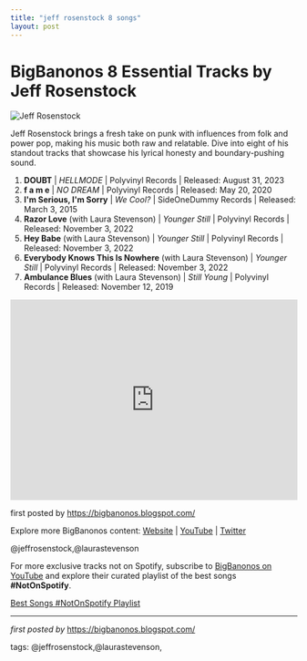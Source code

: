 ```yaml
---
title: "jeff rosenstock 8 songs"
layout: post
---
```

<h1>BigBanonos 8 Essential Tracks by Jeff Rosenstock</h1>
<img src="https://consequence.net/wp-content/uploads/2024/04/jeff-rosenstock-01.jpg" alt="Jeff Rosenstock"> <p>Jeff Rosenstock brings a fresh take on punk with influences from folk and power pop, making his music both raw and relatable. Dive into eight of his standout tracks that showcase his lyrical honesty and boundary-pushing sound.</p> <ol> <li><strong>DOUBT</strong> | <em>HELLMODE</em> | Polyvinyl Records | Released: August 31, 2023</li> <li><strong>f a m e</strong> | <em>NO DREAM</em> | Polyvinyl Records | Released: May 20, 2020</li> <li><strong>I'm Serious, I'm Sorry</strong> | <em>We Cool?</em> | SideOneDummy Records | Released: March 3, 2015</li> <li><strong>Razor Love</strong> (with Laura Stevenson) | <em>Younger Still</em> | Polyvinyl Records | Released: November 3, 2022</li> <li><strong>Hey Babe</strong> (with Laura Stevenson) | <em>Younger Still</em> | Polyvinyl Records | Released: November 3, 2022</li> <li><strong>Everybody Knows This Is Nowhere</strong> (with Laura Stevenson) | <em>Younger Still</em> | Polyvinyl Records | Released: November 3, 2022</li> <li><strong>Ambulance Blues</strong> (with Laura Stevenson) | <em>Still Young</em> | Polyvinyl Records | Released: November 12, 2019</li>
</ol> <div> <iframe src="https://open.spotify.com/embed/playlist/6hcnZv1zFVHCD5YfBxSQNE?utm_source=generator" width="100%" height="352" frameborder="0" allowfullscreen="" allow="autoplay; clipboard-write; encrypted-media; fullscreen; picture-in-picture" loading="lazy"></iframe>
</div> <p>first posted by <a href="https://bigbanonos.blogspot.com/">https://bigbanonos.blogspot.com/</a></p> <div> <p>Explore more BigBanonos content: <a href="https://bigbanonos.blogspot.com/">Website</a> | <a href="https://www.youtube.com/@BigBanonos">YouTube</a> | <a href="https://x.com/bigbanonos">Twitter</a></p>
</div> <!-- Tags -->
<p>@jeffrosenstock,@laurastevenson</p>


<!--Subscribe and Playlist Links-->
<div>
    <p>For more exclusive tracks not on Spotify, subscribe to <a href="https://www.youtube.com/@BigBanonos" target="_blank">BigBanonos on YouTube</a> and explore their curated playlist of the best songs <strong>#NotOnSpotify</strong>.</p>
    <p><a href="https://www.youtube.com/playlist?list=PLtuNtuTatqI0kFahUCbtbfenC_ET5O_tr" target="_blank">Best Songs #NotOnSpotify Playlist<br /></a></p></div>

<hr />

<p><em>first posted by</em> <a href="https://bigbanonos.blogspot.com/" rel="noopener" target="_new">https://bigbanonos.blogspot.com/</a></p>

<p>tags: @jeffrosenstock,@laurastevenson,</p>
